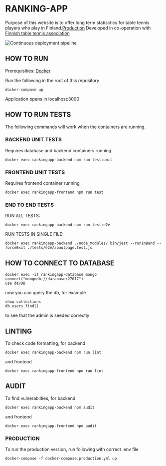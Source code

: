 # RANKING-APP

Purpose of this website is to offer long term statisctics
for table tennis players who play in Finland.[Production](https://tt-ranks-fin.herokuapp.com/#/)
Developed in co-operation with [Finnish table tennis association](http://www.sptl.fi/sptl_uudet/)

![Continuous deployment pipeline](https://github.com/FummiTaksi/ranking-app/workflows/Continuous%20deployment%20pipeline/badge.svg)



## HOW TO RUN

Prerequisities: [Docker](https://docs.docker.com/get-docker/)

Run the following in the root of this repository

```
docker-compose up
```

Application opens in localhost:3000


## HOW TO RUN TESTS

The following commands will work when the containers are running.

### BACKEND UNIT TESTS

Requires database and backend containers running. 

```
docker exec rankingapp-backend npm run test:unit
```

### FRONTEND UNIT TESTS

Requires frontend container running

```
docker exec rankingapp-frontend npm run test
```


### END TO END TESTS

RUN ALL TESTS:

```
docker exec rankingapp-backend npm run test:e2e
```

RUN TESTS IN SINGLE FILE:

```
docker exec rankingapp-backend ./node_modules/.bin/jest --runInBand --forceExit ./tests/e2e/aboutpage.test.js
```


## HOW TO CONNECT TO DATABASE


````
docker exec -it rankingapp-database mongo
connect("mongodb://database:27017")
use devDB
````

now you can query the db, for example

```
show collections
db.users.find()
```

to see that the admin is seeded correctly

## LINTING

To check code formatting, for backend
````
docker exec rankingapp-backend npm run lint
````
and frontend
````
docker exec rankingapp-frontend npm run lint
````


## AUDIT

To find vulnerabilties, for backend
````
docker exec rankingapp-backend npm audit
````
and frontend
````
docker exec rankingapp-frontend npm audit
````


### PRODUCTION

To run the production version, run following with correct .env file


```
docker-compose -f docker-compose.production.yml up
```